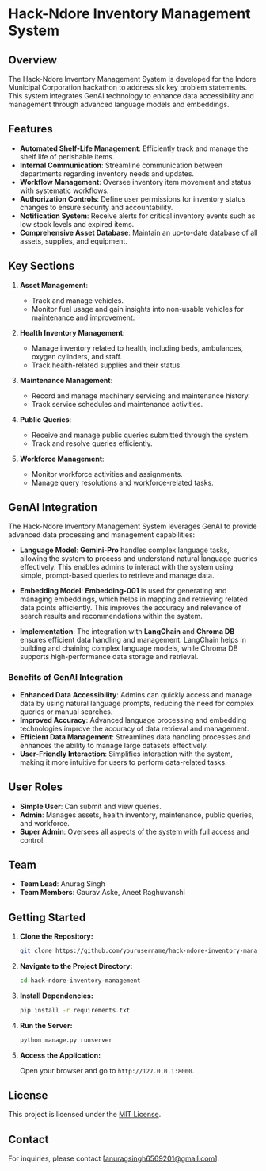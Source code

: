 # Hack-Ndore Inventory Management System

## Overview

The Hack-Ndore Inventory Management System is developed for the Indore Municipal Corporation hackathon to address six key problem statements. This system integrates GenAI technology to enhance data accessibility and management through advanced language models and embeddings.

## Features

- **Automated Shelf-Life Management**: Efficiently track and manage the shelf life of perishable items.
- **Internal Communication**: Streamline communication between departments regarding inventory needs and updates.
- **Workflow Management**: Oversee inventory item movement and status with systematic workflows.
- **Authorization Controls**: Define user permissions for inventory status changes to ensure security and accountability.
- **Notification System**: Receive alerts for critical inventory events such as low stock levels and expired items.
- **Comprehensive Asset Database**: Maintain an up-to-date database of all assets, supplies, and equipment.

## Key Sections

1. **Asset Management**:
   - Track and manage vehicles.
   - Monitor fuel usage and gain insights into non-usable vehicles for maintenance and improvement.

2. **Health Inventory Management**:
   - Manage inventory related to health, including beds, ambulances, oxygen cylinders, and staff.
   - Track health-related supplies and their status.

3. **Maintenance Management**:
   - Record and manage machinery servicing and maintenance history.
   - Track service schedules and maintenance activities.

4. **Public Queries**:
   - Receive and manage public queries submitted through the system.
   - Track and resolve queries efficiently.

5. **Workforce Management**:
   - Monitor workforce activities and assignments.
   - Manage query resolutions and workforce-related tasks.

## GenAI Integration

The Hack-Ndore Inventory Management System leverages GenAI to provide advanced data processing and management capabilities:

- **Language Model**: **Gemini-Pro** handles complex language tasks, allowing the system to process and understand natural language queries effectively. This enables admins to interact with the system using simple, prompt-based queries to retrieve and manage data.
  
- **Embedding Model**: **Embedding-001** is used for generating and managing embeddings, which helps in mapping and retrieving related data points efficiently. This improves the accuracy and relevance of search results and recommendations within the system.

- **Implementation**: The integration with **LangChain** and **Chroma DB** ensures efficient data handling and management. LangChain helps in building and chaining complex language models, while Chroma DB supports high-performance data storage and retrieval.

### Benefits of GenAI Integration

- **Enhanced Data Accessibility**: Admins can quickly access and manage data by using natural language prompts, reducing the need for complex queries or manual searches.
- **Improved Accuracy**: Advanced language processing and embedding technologies improve the accuracy of data retrieval and management.
- **Efficient Data Management**: Streamlines data handling processes and enhances the ability to manage large datasets effectively.
- **User-Friendly Interaction**: Simplifies interaction with the system, making it more intuitive for users to perform data-related tasks.

## User Roles

- **Simple User**: Can submit and view queries.
- **Admin**: Manages assets, health inventory, maintenance, public queries, and workforce.
- **Super Admin**: Oversees all aspects of the system with full access and control.


## Team

- **Team Lead**: Anurag Singh
- **Team Members**: Gaurav Aske, Aneet Raghuvanshi


## Getting Started

1. **Clone the Repository:**

    ```bash
    git clone https://github.com/yourusername/hack-ndore-inventory-management.git
    ```

2. **Navigate to the Project Directory:**

    ```bash
    cd hack-ndore-inventory-management
    ```

3. **Install Dependencies:**

    ```bash
    pip install -r requirements.txt
    ```

4. **Run the Server:**

    ```bash
    python manage.py runserver
    ```

5. **Access the Application:**

    Open your browser and go to `http://127.0.0.1:8000`.

## License

This project is licensed under the [MIT License](LICENSE).

## Contact

For inquiries, please contact [anuragsingh6569201@gmail.com].

